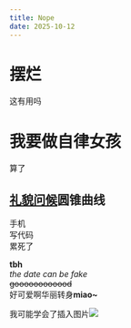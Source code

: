 ```yaml
---
title: Nope
date: 2025-10-12
---
```

<body>
 <h1>摆烂</h1>
 <p>这有用吗</p>
 <h1>我要做自律女孩</h1>
 <p>算了</p>
 <h2><u>礼貌问候</u>圆锥曲线</h2>
 <p>手机<br>写代码<br>累死了</p>
 <p><b>tbh</b><br><i>the date can be fake</i><br><s>goooooooooood</s><br>好可爱啊华丽转身<b>miao~</b></p>
 <p>我可能学会了插入图片<img src="https://github.com/vqcx/miao/blob/main/_posts/picture/test1">
</body>
